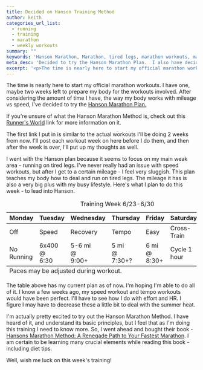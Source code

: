 ```yaml
---
title: Decided on Hanson Training Method
author: keith
categories_url_list:
  - running
  - training
  - marathon
  - weekly workouts
summary: ""
keywords: 'Hanson Marathon, Marathon, tired legs, marathon workouts, marathon plan'
meta_desc: 'Decided to try the Hanson Marathon Plan.  I also have decided on a workout leading up to the plan.'
excerpt: '<p>The time is nearly here to start my official marathon workouts. I have one, maybe two weeks left to prepare my body for the workouts involved. After considering the amount of time I have, the way my body works with mileage vs speed, I’ve decided to try the <a href="http://www.hansons-running.com/training-plans/advanced-training-plan/">Hanson Marathon Plan.</a></p>'
---
```

<p>The time is nearly here to start my official marathon workouts.  I have one, maybe two weeks left to prepare my body for the workouts involved.  After considering the amount of time I have, the way my body works with mileage vs speed, I've decided to try the <a href="http://www.hansons-running.com/training-plans/advanced-training-plan/">Hanson Marathon Plan.</a></p>

<p>If you're unsure of what the Hanson Marathon Method is, check out this <a href="http://www.runnersworld.com/race-training/marathoning-hansons-way">Runner's World</a> link for more information on it.</p>

<p>The first link I put in is similar to the actual workouts I'll be doing 2 weeks from now.  I'll post each workout week on here before I do them, and then after the week is over, I'll put up my thoughts as well.  </p>

<p>I went with the Hanson plan because it seems to focus on my main weak area - running on tired legs.  I've never really had an issue with speed workouts, but after I get to a certain mileage - I feel very sluggish.  This plan teaches my body how to deal and run on tired legs.  The mileage it has is also a very big plus with my busy lifestyle.  Here's what I plan to do this week - to lead into Hanson. </p><table class="custom_table">
<caption>Training Week 6/23-6/30</caption>
<colgroup>
</colgroup><colgroup span="7" title="title">
</colgroup><thead>
  <tr>
  	<th scope="col">Monday</th>
  	<th scope="col">Tuesday</th>
  	<th scope="col">Wednesday</th>
  	<th scope="col">Thursday</th>
  	<th scope="col">Friday</th>
    <th scope="col">Saturday</th>
    <th scope="col">Sunday</th>
  </tr>
</thead>
<tfoot>
  <tr>
    <td colspan="100%">Paces may be adjusted during workout.</td>
  </tr>
</tfoot>
<tbody>
  <tr>
    <td>Off</td>
    <td>Speed</td>
    <td>Recovery</td>
    <td>Tempo</td>
    <td>Easy</td>
    <td>Cross-Train</td>
    <td>Long</td>
  </tr>
  <tr>
  	<td>No Running</td>
  	<td>6x400 <br>@<br>6:30</td>
  	<td>5-6 mi<br>@<br> 9:00+</td>
  	<td>5 mi<br>@<br>7:30+?</td>
  	<td>6 mi<br>@<br>8:30+</td>
  	<td>Cycle 1 hour</td>
  	<td>10 mi<br>@<br>8:30+</td>
  </tr>
</tbody>
</table>
<p>The table above has my current plan as of now.  I'm hoping I'm able to do all of it.  I know a few weeks ago, my speed workout and tempo workouts would have been perfect.  I'll have to see how I do with effort and HR.  I figure I may have to decrease these a little bit to deal with the summer heat.</p>
<p>I'm actually pretty excited to try out the Hanson Marathon Method.  I have heard of it, and understand its basic principles, but I feel that as I'm doing this training I need to know more.  So, I went ahead and bought their book - <a href="http://www.amazon.com/gp/offer-listing/1934030856/ref=as_li_tl?ie=UTF8&camp=1789&creative=9325&creativeASIN=1934030856&linkCode=am2&tag=perdotnet-20&linkId=3HR5KAPWG3XXZURF">Hansons Marathon Method: A Renegade Path to Your Fastest Marathon</a>. I am certain to be learning many crucial elements while reading this book - including diet tips.</p>
<p> Well, wish me luck on this week's training!  </p>